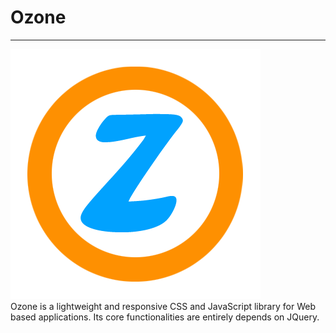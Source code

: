 # Ozone
<hr>
<img src="images/Ozone.png">
<br>
Ozone is a lightweight and responsive CSS and JavaScript library for Web based applications. Its core functionalities are entirely depends on JQuery.
